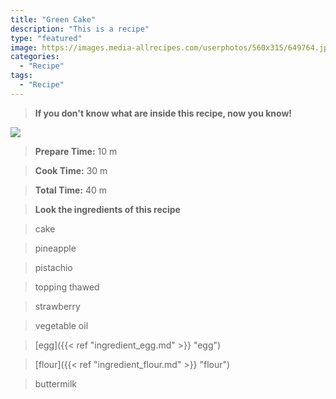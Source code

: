 ```yaml
---
title: "Green Cake"
description: "This is a recipe"
type: "featured"
image: https://images.media-allrecipes.com/userphotos/560x315/649764.jpg
categories: 
  - "Recipe"
tags: 
  - "Recipe"
---
```



>**If you don't know what are inside this recipe, now you know!**

![](../images/Recipes-Banner.jpg)
> **Prepare Time:** 10 m


> **Cook Time:** 30 m


> **Total Time:** 40 m

> **Look the ingredients of this recipe**

> cake

> pineapple

> pistachio

> topping thawed

> strawberry

> vegetable oil

> [egg]({{< ref "ingredient_egg.md" >}} "egg")

> [flour]({{< ref "ingredient_flour.md" >}} "flour")

> buttermilk

